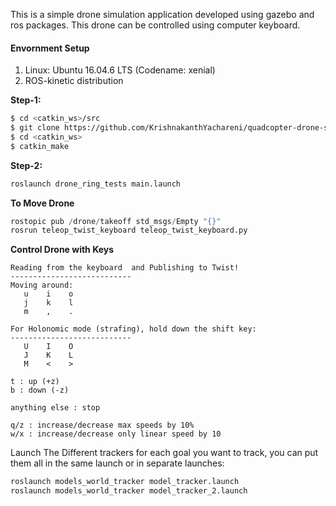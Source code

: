
This is a simple drone simulation application developed using gazebo and ros packages. This drone can be controlled using computer keyboard.

#### Envornment Setup
1. Linux:    Ubuntu 16.04.6 LTS (Codename: xenial)
2. ROS-kinetic distribution

**Step-1:**
````bash
$ cd <catkin_ws>/src
$ git clone https://github.com/KrishnakanthYachareni/quadcopter-drone-simulation.git
$ cd <catkin_ws>
$ catkin_make
````
**Step-2:**
```python
roslaunch drone_ring_tests main.launch
```

**To Move Drone**
```python
rostopic pub /drone/takeoff std_msgs/Empty "{}"
rosrun teleop_twist_keyboard teleop_twist_keyboard.py
```
**Control Drone with Keys**
````
Reading from the keyboard  and Publishing to Twist!
---------------------------
Moving around:
   u    i    o
   j    k    l
   m    ,    .

For Holonomic mode (strafing), hold down the shift key:
---------------------------
   U    I    O
   J    K    L
   M    <    >

t : up (+z)
b : down (-z)

anything else : stop

q/z : increase/decrease max speeds by 10%
w/x : increase/decrease only linear speed by 10
````

Launch The Different trackers for each goal you want to track, you can put them all in the same launch or in separate launches:


```python
roslaunch models_world_tracker model_tracker.launch
roslaunch models_world_tracker model_tracker_2.launch
```
